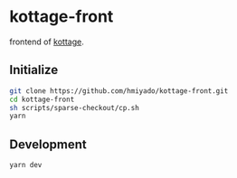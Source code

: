 # kottage-front

frontend of [kottage](https://github.com/hmiyado/kottage).

## Initialize

```bash
git clone https://github.com/hmiyado/kottage-front.git
cd kottage-front
sh scripts/sparse-checkout/cp.sh
yarn
```

## Development

```bash
yarn dev
```
